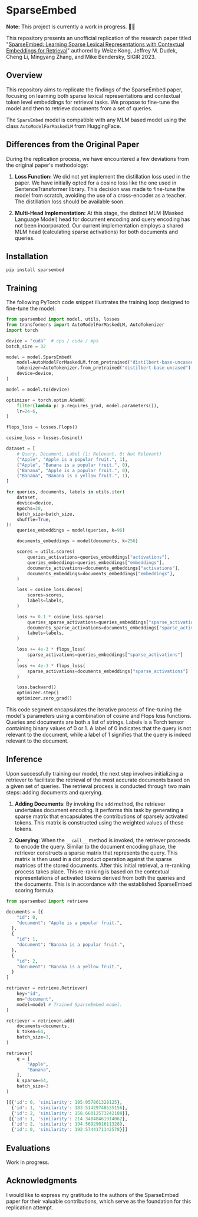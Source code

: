 # SparseEmbed 

**Note:** This project is currently a work in progress. 🔨🧹

This repository presents an unofficial replication of the research paper titled "[SparseEmbed: Learning Sparse Lexical Representations with Contextual Embeddings for Retrieval](https://research.google/pubs/pub52289/)" authored by Weize Kong, Jeffrey M. Dudek, Cheng Li, Mingyang Zhang, and Mike Bendersky, SIGIR 2023.

## Overview

This repository aims to replicate the findings of the SparseEmbed paper, focusing on learning both sparse lexical representations and contextual token level embeddings for retrieval tasks. We propose to fine-tune the model and then to retrieve documents from a set of queries.

The `SparsEmbed` model is compatible with any MLM based model using the class `AutoModelForMaskedLM` from HuggingFace.

## Differences from the Original Paper

During the replication process, we have encountered a few deviations from the original paper's methodology:

1. **Loss Function:** We did not yet implement the distillation loss used in the paper. We have initially opted for a cosine loss like the one used in SentenceTransformer library. This decision was made to fine-tune the model from scratch, avoiding the use of a cross-encoder as a teacher. The distillation loss should be available soon.

2. **Multi-Head Implementation:** At this stage, the distinct MLM (Masked Language Model) head for document encoding and query encoding has not been incorporated. Our current implementation employs a shared MLM head (calculating sparse activations) for both documents and queries.

## Installation

```
pip install sparsembed
```

## Training

The following PyTorch code snippet illustrates the training loop designed to fine-tune the model:

```python
from sparsembed import model, utils, losses
from transformers import AutoModelForMaskedLM, AutoTokenizer
import torch

device = "cuda"  # cpu / cuda / mps
batch_size = 32

model = model.SparsEmbed(
    model=AutoModelForMaskedLM.from_pretrained("distilbert-base-uncased").to(device),
    tokenizer=AutoTokenizer.from_pretrained("distilbert-base-uncased"),
    device=device,
)

model = model.to(device)

optimizer = torch.optim.AdamW(
    filter(lambda p: p.requires_grad, model.parameters()),
    lr=2e-6,
)

flops_loss = losses.Flops()

cosine_loss = losses.Cosine()

dataset = [
    # Query, Document, Label (1: Relevant, 0: Not Relevant)
    ("Apple", "Apple is a popular fruit.", 1),
    ("Apple", "Banana is a popular fruit.", 0),
    ("Banana", "Apple is a popular fruit.", 0),
    ("Banana", "Banana is a yellow fruit.", 1),
]

for queries, documents, labels in utils.iter(
    dataset,
    device=device,
    epochs=20,
    batch_size=batch_size,
    shuffle=True,
):
    queries_embeddings = model(queries, k=96)

    documents_embeddings = model(documents, k=256)

    scores = utils.scores(
        queries_activations=queries_embeddings["activations"],
        queries_embeddings=queries_embeddings["embeddings"],
        documents_activations=documents_embeddings["activations"],
        documents_embeddings=documents_embeddings["embeddings"],
    )

    loss = cosine_loss.dense(
        scores=scores,
        labels=labels,
    )

    loss += 0.1 * cosine_loss.sparse(
        queries_sparse_activations=queries_embeddings["sparse_activations"],
        documents_sparse_activations=documents_embeddings["sparse_activations"],
        labels=labels,
    )

    loss += 4e-3 * flops_loss(
        sparse_activations=queries_embeddings["sparse_activations"]
    )
    loss += 4e-3 * flops_loss(
        sparse_activations=documents_embeddings["sparse_activations"]
    )

    loss.backward()
    optimizer.step()
    optimizer.zero_grad()
```

This code segment encapsulates the iterative process of fine-tuning the model's parameters using a combination of cosine and Flops loss functions. Queries and documents are both a list of strings. Labels is a Torch tensor containing binary values of 0 or 1. A label of 0 indicates that the query is not relevant to the document, while a label of 1 signifies that the query is indeed relevant to the document. 

## Inference

Upon successfully training our model, the next step involves initializing a retriever to facilitate the retrieval of the most accurate documents based on a given set of queries. The retrieval process is conducted through two main steps: adding documents and querying.

1. **Adding Documents**: By invoking the `add` method, the retriever undertakes document encoding. It performs this task by generating a sparse matrix that encapsulates the contributions of sparsely activated tokens. This matrix is constructed using the weighted values of these tokens.

2. **Querying**: When the `__call__` method is invoked, the retriever proceeds to encode the query. Similar to the document encoding phase, the retriever constructs a sparse matrix that represents the query. This matrix is then used in a dot product operation against the sparse matrices of the stored documents. After this initial retrieval, a re-ranking process takes place. This re-ranking is based on the contextual representations of activated tokens derived from both the queries and the documents. This is in accordance with the established SparseEmbed scoring formula.

```python
from sparsembed import retrieve

documents = [{
    "id": 0,
    "document": "Apple is a popular fruit.",
  },
  {
    "id": 1,
    "document": "Banana is a popular fruit.",
  },
  {
    "id": 2,
    "document": "Banana is a yellow fruit.",
  }
]

retriever = retrieve.Retriever(
    key="id", 
    on="document", 
    model=model # Trained SparseEmbed model.
)

retriever = retriever.add(
    documents=documents,
    k_token=64,
    batch_size=3,
)

retriever(
    q = [
        "Apple", 
        "Banana",
    ], 
    k_sparse=64, 
    batch_size=3
)
```

```python
[[{'id': 0, 'similarity': 195.057861328125},
  {'id': 1, 'similarity': 183.51429748535156},
  {'id': 2, 'similarity': 158.66012573242188}],
 [{'id': 1, 'similarity': 214.34048461914062},
  {'id': 2, 'similarity': 194.5692901611328},
  {'id': 0, 'similarity': 192.5744171142578}]]
```

## Evaluations

Work in progress.

## Acknowledgments

I would like to express my gratitude to the authors of the SparseEmbed paper for their valuable contributions, which serve as the foundation for this replication attempt.
